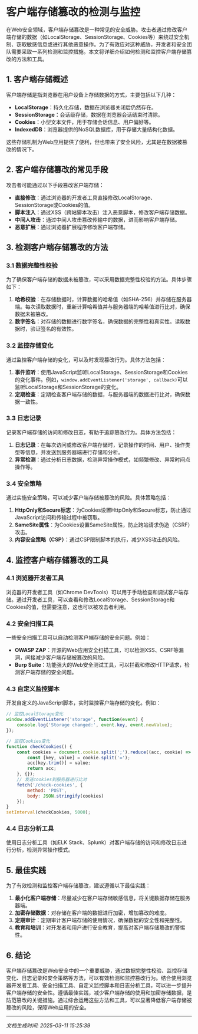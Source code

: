 # 客户端存储篡改的检测与监控

在Web安全领域，客户端存储篡改是一种常见的安全威胁。攻击者通过修改客户端存储的数据（如LocalStorage、SessionStorage、Cookies等）来绕过安全机制、窃取敏感信息或进行其他恶意操作。为了有效应对这种威胁，开发者和安全团队需要采取一系列检测和监控措施。本文将详细介绍如何检测和监控客户端存储篡改的方法和工具。

## 1. 客户端存储概述

客户端存储是指浏览器在用户设备上存储数据的方式，主要包括以下几种：

- **LocalStorage**：持久化存储，数据在浏览器关闭后仍然存在。
- **SessionStorage**：会话级存储，数据在浏览器会话结束时清除。
- **Cookies**：小型文本文件，用于存储会话信息、用户偏好等。
- **IndexedDB**：浏览器提供的NoSQL数据库，用于存储大量结构化数据。

这些存储机制为Web应用提供了便利，但也带来了安全风险，尤其是在数据被篡改的情况下。

## 2. 客户端存储篡改的常见手段

攻击者可能通过以下手段篡改客户端存储：

- **直接修改**：通过浏览器的开发者工具直接修改LocalStorage、SessionStorage或Cookies的值。
- **脚本注入**：通过XSS（跨站脚本攻击）注入恶意脚本，修改客户端存储数据。
- **中间人攻击**：通过中间人攻击篡改传输中的数据，进而影响客户端存储。
- **恶意扩展**：通过浏览器扩展程序修改客户端存储。

## 3. 检测客户端存储篡改的方法

### 3.1 数据完整性校验

为了确保客户端存储的数据未被篡改，可以采用数据完整性校验的方法。具体步骤如下：

1. **哈希校验**：在存储数据时，计算数据的哈希值（如SHA-256）并存储在服务器端。每次读取数据时，重新计算哈希值并与服务器端的哈希值进行比对，确保数据未被篡改。
2. **数字签名**：对存储的数据进行数字签名，确保数据的完整性和真实性。读取数据时，验证签名的有效性。

### 3.2 监控存储变化

通过监控客户端存储的变化，可以及时发现篡改行为。具体方法包括：

1. **事件监听**：使用JavaScript监听LocalStorage、SessionStorage和Cookies的变化事件。例如，`window.addEventListener('storage', callback)`可以监听LocalStorage和SessionStorage的变化。
2. **定期检查**：定期检查客户端存储的数据，与服务器端的数据进行比对，确保数据一致性。

### 3.3 日志记录

记录客户端存储的访问和修改日志，有助于追踪篡改行为。具体方法包括：

1. **日志记录**：在每次访问或修改客户端存储时，记录操作的时间、用户、操作类型等信息，并发送到服务器端进行存储和分析。
2. **异常检测**：通过分析日志数据，检测异常操作模式，如频繁修改、异常时间点操作等。

### 3.4 安全策略

通过实施安全策略，可以减少客户端存储被篡改的风险。具体策略包括：

1. **HttpOnly和Secure标志**：为Cookies设置HttpOnly和Secure标志，防止通过JavaScript访问和传输过程中被窃取。
2. **SameSite属性**：为Cookies设置SameSite属性，防止跨站请求伪造（CSRF）攻击。
3. **内容安全策略（CSP）**：通过CSP限制脚本的执行，减少XSS攻击的风险。

## 4. 监控客户端存储篡改的工具

### 4.1 浏览器开发者工具

浏览器的开发者工具（如Chrome DevTools）可以用于手动检查和调试客户端存储。通过开发者工具，可以查看和修改LocalStorage、SessionStorage和Cookies的值，但需要注意，这也可以被攻击者利用。

### 4.2 安全扫描工具

一些安全扫描工具可以自动检测客户端存储的安全问题。例如：

- **OWASP ZAP**：开源的Web应用安全扫描工具，可以检测XSS、CSRF等漏洞，间接减少客户端存储被篡改的风险。
- **Burp Suite**：功能强大的Web安全测试工具，可以拦截和修改HTTP请求，检测客户端存储的安全问题。

### 4.3 自定义监控脚本

开发自定义的JavaScript脚本，实时监控客户端存储的变化。例如：

```javascript
// 监控LocalStorage变化
window.addEventListener('storage', function(event) {
    console.log('Storage changed:', event.key, event.newValue);
});

// 监控Cookies变化
function checkCookies() {
    const cookies = document.cookie.split(';').reduce((acc, cookie) => {
        const [key, value] = cookie.split('=');
        acc[key.trim()] = value;
        return acc;
    }, {});
    // 发送cookies到服务器进行比对
    fetch('/check-cookies', {
        method: 'POST',
        body: JSON.stringify(cookies)
    });
}
setInterval(checkCookies, 5000);
```

### 4.4 日志分析工具

使用日志分析工具（如ELK Stack、Splunk）对客户端存储的访问和修改日志进行分析，检测异常操作模式。

## 5. 最佳实践

为了有效检测和监控客户端存储篡改，建议遵循以下最佳实践：

1. **最小化客户端存储**：尽量减少在客户端存储敏感信息，将关键数据存储在服务器端。
2. **加密存储数据**：对存储在客户端的数据进行加密，增加篡改的难度。
3. **定期审计**：定期审计客户端存储的使用情况，确保数据的安全性和完整性。
4. **教育和培训**：对开发者和用户进行安全教育，提高对客户端存储篡改的警惕性。

## 6. 结论

客户端存储篡改是Web安全中的一个重要威胁，通过数据完整性校验、监控存储变化、日志记录和安全策略等方法，可以有效检测和监控篡改行为。结合使用浏览器开发者工具、安全扫描工具、自定义监控脚本和日志分析工具，可以进一步提升客户端存储的安全性。遵循最佳实践，减少客户端存储的使用和加密存储数据，是防范篡改的关键措施。通过综合运用这些方法和工具，可以显著降低客户端存储被篡改的风险，保障Web应用的安全。

---

*文档生成时间: 2025-03-11 15:25:39*






















